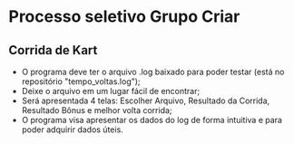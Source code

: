 # Processo seletivo Grupo Criar
## Corrida de Kart

- O programa deve ter o arquivo .log baixado para poder testar (está no repositório "tempo_voltas.log");
- Deixe o arquivo em um lugar fácil de encontrar;
- Será apresentada 4 telas: Escolher Arquivo, Resultado da Corrida, Resultado Bônus e melhor volta corrida;
- O programa visa apresentar os dados do log de forma intuitiva e para poder adquirir dados úteis.
